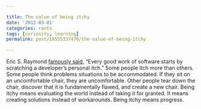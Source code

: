```yaml
---

title: The value of being itchy
date: '2012-03-01'
categories: rants
tags: [curiosity, learning]
permalink: post/18555337470/the-value-of-being-itchy

---
```


Eric S. Raymond [famously
said](http://catb.org/~esr/writings/homesteading/cathedral-bazaar/ar01s02.html),
“Every good work of software starts by scratching a developer’s personal
itch.” Some people itch more than others. Some people think problems
situations to be accommodated. If they sit on an uncomfortable chair,
they are uncomfortable. Other people tear down the chair, discover that
it is fundamentally flawed, and create a new chair. Being itchy means
evaluating the world instead of taking it for granted. It means creating
solutions instead of workarounds. Being itchy means progress.
